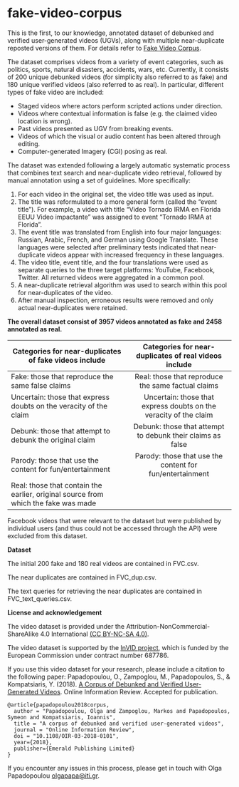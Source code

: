 # fake-video-corpus
This is the first, to our knowledge, annotated dataset of debunked and verified user-generated videos (UGVs), along with multiple near-duplicate reposted versions of them. For details refer to [Fake Video Corpus](https://mklab.iti.gr/results/fake-video-corpus/).

The dataset comprises videos from a variety of event categories, such as politics, sports, natural disasters, accidents, wars, etc. Currently, it consists of 200 unique debunked videos (for simplicity also referred to as fake) and 180 unique verified videos (also referred to as real). In particular, different types of fake video are included:

- Staged videos where actors perform scripted actions under direction.
- Videos where contextual information is false (e.g. the claimed video location is wrong).
- Past videos presented as UGV from breaking events.
- Videos of which the visual or audio content has been altered through editing.
- Computer-generated Imagery (CGI) posing as real.

The dataset was extended following a largely automatic systematic process that combines text search and near-duplicate video retrieval, followed by manual annotation using a set of guidelines. More specifically:

1. For each video in the original set, the video title was used as input.
2. The title was reformulated to a more general form (called the “event title”). For example, a video with title “Video Tornado IRMA en Florida EEUU Video impactante” was assigned to event “Tornado IRMA at Florida”.
3. The event title was translated from English into four major languages: Russian, Arabic, French, and German using Google Translate. These languages were selected after preliminary tests indicated that near-duplicate videos appear with increased frequency in these languages.
4. The video title, event title, and the four translations were used as separate queries to the three target platforms: YouTube, Facebook, Twitter. All returned videos were aggregated in a common pool.
5. A near-duplicate retrieval algorithm was used to search within this pool for near-duplicates of the video.
6. After manual inspection, erroneous results were removed and only actual near-duplicates were retained.

**The overall dataset consist of 3957 videos annotated as fake and 2458 annotated as real.**

| Categories for near-duplicates of fake videos include | Categories for near-duplicates of real videos include |
| ------------- |:-------------:| 
|Fake: those that reproduce the same false claims | Real: those that reproduce the same factual claims|
|Uncertain: those that express doubts on the veracity of the claim | Uncertain: those that express doubts on the veracity of the claim|
|Debunk: those that attempt to debunk the original claim | Debunk: those that attempt to debunk their claims as false|
|Parody: those that use the content for fun/entertainment | Parody: those that use the content for fun/entertainment|
|Real: those that contain the earlier, original source from which the fake was made| |

Facebook videos that were relevant to the dataset but were published by individual users (and thus could not be accessed through the API) were excluded from this dataset.

**Dataset**

The initial 200 fake and 180 real videos are contained in FVC.csv.

The near duplicates are contained in FVC_dup.csv.

The text queries for retrieving the near duplicates are contained in FVC_text_queries.csv.

**License and acknowledgement**

The video dataset is provided under the Attribution-NonCommercial-ShareAlike 4.0 International [(CC BY-NC-SA 4.0)](https://creativecommons.org/licenses/by-nc-sa/4.0/).

The video dataset is supported by the [InVID project](https://www.invid-project.eu/), which is funded by the European Commission under contract number 687786.

If you use this video dataset for your research, please include a citation to the following paper: Papadopoulou, O., Zampoglou, M., Papadopoulos, S., & Kompatsiaris, Y. (2018). [A Corpus of Debunked and Verified User-Generated Videos](https://mklab.iti.gr/results/fake-video-corpus/OIR.pdf). Online Information Review. Accepted for publication.

    @article{papadopoulou2018corpus,
      author = "Papadopoulou, Olga and Zampoglou, Markos and Papadopoulos, Symeon and Kompatsiaris, Ioannis",
      title = "A corpus of debunked and verified user-generated videos",
      journal = "Online Information Review",
      doi = "10.1108/OIR-03-2018-0101",
      year={2018},
      publisher={Emerald Publishing Limited}
    }


If you encounter any issues in this process, please get in touch with Olga Papadopoulou <olgapapa@iti.gr>.

